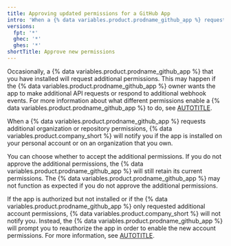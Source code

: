 ```yaml
---
title: Approving updated permissions for a GitHub App
intro: 'When a {% data variables.product.prodname_github_app %} requests additional permissions, you can review what behavior the permissions will enable and decide whether to approve the permissions.'
versions:
  fpt: '*'
  ghec: '*'
  ghes: '*'
shortTitle: Approve new permissions
---
```


Occasionally, a {% data variables.product.prodname_github_app %} that you have installed will request additional permissions. This may happen if the {% data variables.product.prodname_github_app %} owner wants the app to make additional API requests or respond to additional webhook events. For more information about what different permissions enable a {% data variables.product.prodname_github_app %} to do, see [AUTOTITLE](/apps/creating-github-apps/setting-up-a-github-app/choosing-permissions-for-a-github-app).

When a {% data variables.product.prodname_github_app %} requests additional organization or repository permissions, {% data variables.product.company_short %} will notify you if the app is installed on your personal account or on an organization that you own.

You can choose whether to accept the additional permissions. If you do not approve the additional permissions, the {% data variables.product.prodname_github_app %} will still retain its current permissions. The {% data variables.product.prodname_github_app %} may not function as expected if you do not approve the additional permissions.

If the app is authorized but not installed or if the {% data variables.product.prodname_github_app %} only requested additional account permissions, {% data variables.product.company_short %} will not notify you. Instead, the {% data variables.product.prodname_github_app %} will prompt you to reauthorize the app in order to enable the new account permissions. For more information, see [AUTOTITLE](/apps/using-github-apps/authorizing-github-apps).
